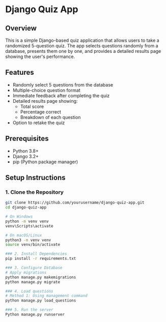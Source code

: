 # Django Quiz App

## Overview
This is a simple Django-based quiz application that allows users to take a randomized 5-question quiz. The app selects questions randomly from a database, presents them one by one, and provides a detailed results page showing the user's performance.

## Features
- Randomly select 5 questions from the database
- Multiple-choice question format
- Immediate feedback after completing the quiz
- Detailed results page showing:
  - Total score
  - Percentage correct
  - Breakdown of each question
- Option to retake the quiz

## Prerequisites
- Python 3.8+
- Django 3.2+
- pip (Python package manager)

## Setup Instructions

### 1. Clone the Repository
```bash
git clone https://github.com/yourusername/django-quiz-app.git
cd django-quiz-app

# On Windows
python -m venv venv
venv\Scripts\activate

# On macOS/Linux
python3 -m venv venv
source venv/bin/activate

```
```bash
### 2. Install Dependencies
pip install -r requirements.txt
```
```bash
### 3. Configure Database
# Apply migrations
python manage.py makemigrations
python manage.py migrate
```
```bash
### 4. Load questions 
# Method 1: Using management command
python manage.py load_questions
```
```bash
### 5. Run the server
Python manage.py runserver
```



